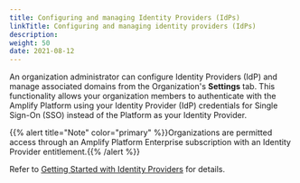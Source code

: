 ```yaml
---
title: Configuring and managing Identity Providers (IdPs)
linkTitle: Configuring and managing identity providers (IdPs)
description: 
weight: 50
date: 2021-08-12
---
```


An organization administrator can configure Identity Providers (IdP) and manage associated domains from the Organization's **Settings** tab. This functionality allows your organization members to authenticate with the Amplify Platform using your Identity Provider (IdP) credentials for Single Sign-On (SSO) instead of the Platform as your Identity Provider.

{{% alert title="Note" color="primary" %}}Organizations are permitted access through an Amplify Platform Enterprise subscription with an Identity Provider entitlement.{{% /alert %}}

Refer to [Getting Started with Identity Providers](/docs/management_guide/configuring_and_managing_identity_providers_idps/getting_started_with_identity_providers/) for details.
